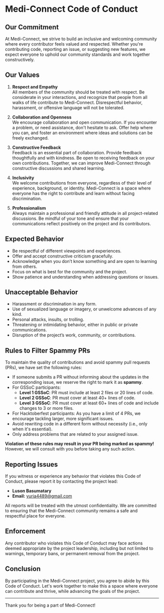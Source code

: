 # Medi-Connect Code of Conduct

## Our Commitment

At Medi-Connect, we strive to build an inclusive and welcoming community where every contributor feels valued and respected. Whether you're contributing code, reporting an issue, or suggesting new features, we expect everyone to uphold our community standards and work together constructively.

## Our Values

1. **Respect and Empathy**  
   All members of the community should be treated with respect. Be considerate in your interactions, and recognize that people from all walks of life contribute to Medi-Connect. Disrespectful behavior, harassment, or offensive language will not be tolerated.

2. **Collaboration and Openness**  
   We encourage collaboration and open communication. If you encounter a problem, or need assistance, don't hesitate to ask. Offer help where you can, and foster an environment where ideas and solutions can be freely exchanged.

3. **Constructive Feedback**  
   Feedback is an essential part of collaboration. Provide feedback thoughtfully and with kindness. Be open to receiving feedback on your own contributions. Together, we can improve Medi-Connect through constructive discussions and shared learning.

4. **Inclusivity**  
   We welcome contributions from everyone, regardless of their level of experience, background, or identity. Medi-Connect is a space where everyone has the right to contribute and learn without facing discrimination.

5. **Professionalism**  
   Always maintain a professional and friendly attitude in all project-related discussions. Be mindful of your tone and ensure that your communications reflect positively on the project and its contributors.

## Expected Behavior

- Be respectful of different viewpoints and experiences.
- Offer and accept constructive criticism gracefully.
- Acknowledge when you don’t know something and are open to learning from others.
- Focus on what is best for the community and the project.
- Show patience and understanding when addressing questions or issues.

## Unacceptable Behavior

- Harassment or discrimination in any form.
- Use of sexualized language or imagery, or unwelcome advances of any kind.
- Personal attacks, insults, or trolling.
- Threatening or intimidating behavior, either in public or private communications.
- Disruption of the project’s work, community, or contributions.

## Rules to Filter Spammy PRs

To maintain the quality of contributions and avoid spammy pull requests (PRs), we have set the following rules:

- If someone submits a PR without informing about the updates in the corresponding issue, we reserve the right to mark it as **spammy**.
- For GSSoC participants:
  - **Level 1 GSSoC**: PR must include at least 2 files or 20 lines of code.
  - **Level 2 GSSoC**: PR must cover at least 40+ lines of code.
  - **Level 3 GSSoC**: PR must cover at least 60+ lines of code and include changes to 3 or more files.
- For Hacktoberfest participants: As you have a limit of 4 PRs, we encourage tackling larger, more significant issues.
- Avoid rewriting code in a different form without necessity (i.e., only when it's essential).
- Only address problems that are related to your assigned issue.

**Violation of these rules may result in your PR being marked as spammy!** However, we will consult with you before taking any such action.

## Reporting Issues

If you witness or experience any behavior that violates this Code of Conduct, please report it by contacting the project lead:

- **Luson Basumatary**
- **Email:** yuria4489@gmail.com

All reports will be treated with the utmost confidentiality. We are committed to ensuring that the Medi-Connect community remains a safe and respectful place for everyone.

## Enforcement

Any contributor who violates this Code of Conduct may face actions deemed appropriate by the project leadership, including but not limited to warnings, temporary bans, or permanent removal from the project.

## Conclusion

By participating in the Medi-Connect project, you agree to abide by this Code of Conduct. Let's work together to make this a space where everyone can contribute and thrive, while advancing the goals of the project.

---

Thank you for being a part of Medi-Connect!
